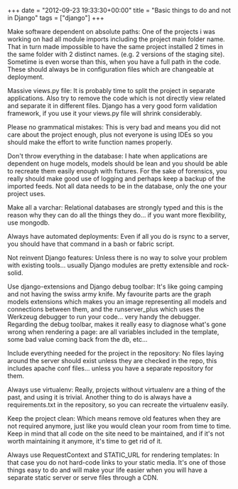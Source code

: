 +++
date = "2012-09-23 19:33:30+00:00"
title = "Basic things to do and not in Django"
tags = ["django"]
+++

Make software dependent on absolute paths: One of the projects i was working on had all module imports including the project main folder name. That in turn made impossible to have the same project installed 2 times in the same folder with 2 distinct names. (e.g. 2 versions of the staging site). Sometime is even worse than this, when you have a full path in the code. These should always be in configuration files which are changeable at deployment.

Massive views.py file: It is probably time to split the project in separate applications. Also try to remove the code which is not directly view related and separate it in different files. Django has a very good form validation framework, if you use it your views.py file will shrink considerably.

Please no grammatical mistakes: This is very bad and means you did not care about the project enough, plus not everyone is using IDEs so you should make the effort to write function names properly.

Don't throw everything in the database: I hate when applications are dependent on huge models, models should be lean and you should be able to recreate them easily enough with fixtures. For the sake of forensics, you really should make good use of logging and perhaps keep a backup of the imported feeds. Not all data needs to be in the database, only the one your project uses.

Make all a varchar: Relational databases are strongly typed and this is the reason why they can do all the things they do... if you want more flexibility, use mongodb.

Always have automated deployments: Even if all you do is rsync to a server, you should have that command in a bash or fabric script.

Not reinvent Django features: Unless there is no way to solve your problem with existing tools... usually Django modules are pretty extensible and rock-solid.

Use django-extensions and Django debug toolbar: It's like going camping and not having the swiss army knife. My favourite parts are the graph models extensions which makes you an image representing all models and connections between them, and the runserver_plus which uses the Werkzeug debugger to run your code... very handy the debugger. Regarding the debug toolbar, makes it really easy to diagnose what's gone wrong when rendering a page: are all variables included in the template, some bad value coming back from the db, etc...

Include everything needed for the project in the repository: No files laying around the server should exist unless they are checked in the repo, this includes apache conf files... unless you have a separate repository for them.

Always use virtualenv: Really, projects without virtualenv are a thing of the past, and using it is trivial. Another thing to do is always have a requirements.txt in the repository, so you can recreate the virtualenv easily.

Keep the project clean: Which means remove old features when they are not required anymore, just like you would clean your room from time to time. Keep in mind that all code on the site need to be maintained, and if it's not worth maintaining it anymore, it's time to get rid of it.

Always use RequestContext and STATIC_URL for rendering templates: In that case you do not hard-code links to your static media. It's one of those things easy to do and will make your life easier when you will have a separate static server or serve files through a CDN.

 